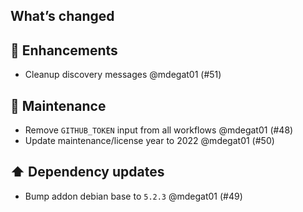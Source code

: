 ## What’s changed

## 🚀 Enhancements

- Cleanup discovery messages @mdegat01 (#51)

## 🧰 Maintenance

- Remove `GITHUB_TOKEN` input from all workflows @mdegat01 (#48)
- Update maintenance/license year to 2022 @mdegat01 (#50)

## ⬆️ Dependency updates

- Bump addon debian base to `5.2.3` @mdegat01 (#49)
